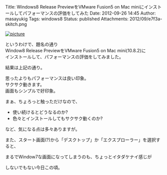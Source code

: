 Title: Windows8 Release PreviewをVMware Fusion5 on Mac miniにインストールしてパフォーマンスの評価をしてみた
Date: 2012-09-26 14:45
Author: masayukig
Tags: windows8
Status: published
Attachments: 2012/09/e7f3a-skitch.png


[![picture](https://masayukig.files.wordpress.com/2012/09/e7f3a-skitch.png?w=300)
](https://masayukig.files.wordpress.com/2012/09/e7f3a-skitch.png)


というわけで、題名の通り  
Window8 Release PreviewをVMware Fusion5 on Mac mini(10.8.2)に  
インストールして、パフォーマンスの評価をしてみました。

結果は上記の通り。

思ったよりもパフォーマンスは良い印象。  
サクサク動きます。  
画面もシンプルで好印象。

まぁ、ちょろっと触っただけなので、

-   使い続けるとどうなるのか?
-   色々とインストールしてもサクサク動くのか?


など、気になる点は多々ありますが。





また、スタート画面(?)から「デスクトップ」か「エクスプローラー」を選択すると、



まるでWindow7な画面になってしまうのも、ちょっとイタダケナイ感じが



しないでもない今日この頃。



